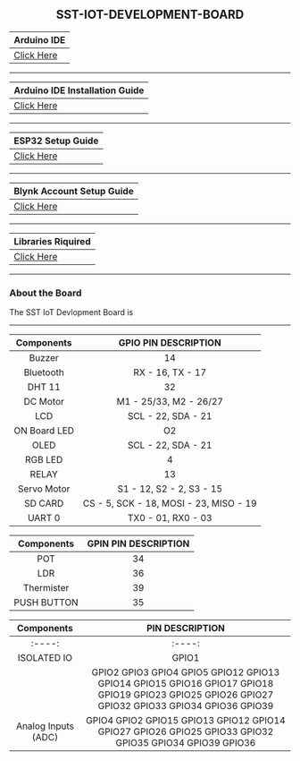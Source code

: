 <h2 align="center"> SST-IOT-DEVELOPMENT-BOARD</h2>

|Arduino IDE|
|:------|
 | [Click Here](https://www.arduino.cc/en/software) |
 
 ------
   
| Arduino IDE Installation Guide |
|:------|
|   [Click Here](Arduino_Installation.md)|
   
   -----------
   
| ESP32 Setup Guide |
|:------|
 |  [Click Here](Esp32.md) |
    
  -------
  
| Blynk Account Setup Guide |
|:------|
 |  [Click Here](Blynk_Setup.md) |
   
   -------

| Libraries Riquired |
|:------|
 |  [Click Here](Libraries) | 
 
 -----------

### About the Board
The SST IoT Devlopment Board is

--------------

| **Components** | **GPIO PIN DESCRIPTION** |
|:----:|:----:|
|Buzzer | 14 |
|Bluetooth| RX - 16, TX - 17 |
| DHT 11| 32 |
| DC Motor | M1 - 25/33, M2 - 26/27|
| LCD | SCL - 22, SDA - 21 |
| ON Board LED | O2 |
| OLED | SCL - 22, SDA - 21 |
| RGB LED | 4 |
| RELAY | 13 |
| Servo Motor | S1 - 12, S2 - 2, S3 - 15|
| SD CARD | CS - 5, SCK - 18, MOSI - 23, MISO - 19 | 
| UART 0 | TX0 - 01, RX0 - 03 |

| **Components** | **GPIN PIN DESCRIPTION** |
|:----:|:----:|
|POT | 34 |
|LDR | 36 |
|Thermister | 39 |
|PUSH BUTTON | 35 |

| **Components** | **PIN DESCRIPTION** |
|:----:|:----:|
|:----:|:----:|:----:|:----:|
|ISOLATED IO | GPIO1 |
| | GPIO2 GPIO3 GPIO4 GPIO5 GPIO12 GPIO13 GPIO14 GPIO15 GPIO16 GPIO17 GPIO18 GPIO19 GPIO23 GPIO25 GPIO26 GPIO27 GPIO32 GPIO33 GPIO34 GPIO36 GPIO39|
| Analog Inputs (ADC) | GPIO4 GPIO2 GPIO15 GPIO13 GPIO12 GPIO14 GPIO27 GPIO26 GPIO25 GPIO33 GPIO32 GPIO35 GPIO34 GPIO39 GPIO36 |



